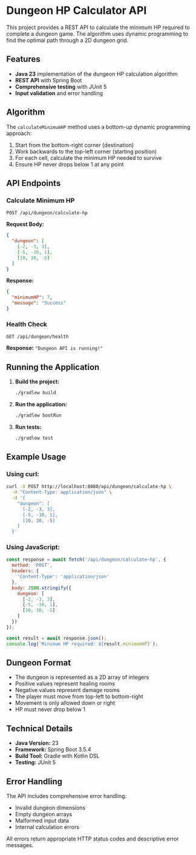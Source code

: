# Dungeon HP Calculator API

This project provides a REST API to calculate the minimum HP required to complete a dungeon game. The algorithm uses dynamic programming to find the optimal path through a 2D dungeon grid.

## Features

- **Java 23** implementation of the dungeon HP calculation algorithm
- **REST API** with Spring Boot
- **Comprehensive testing** with JUnit 5
- **Input validation** and error handling

## Algorithm

The `calculateMinimumHP` method uses a bottom-up dynamic programming approach:

1. Start from the bottom-right corner (destination)
2. Work backwards to the top-left corner (starting position)
3. For each cell, calculate the minimum HP needed to survive
4. Ensure HP never drops below 1 at any point

## API Endpoints

### Calculate Minimum HP
```
POST /api/dungeon/calculate-hp
```

**Request Body:**
```json
{
  "dungeon": [
    [-2, -3, 3],
    [-5, -10, 1],
    [10, 30, -5]
  ]
}
```

**Response:**
```json
{
  "minimumHP": 7,
  "message": "Success"
}
```

### Health Check
```
GET /api/dungeon/health
```

**Response:** `"Dungeon API is running!"`

## Running the Application

1. **Build the project:**
   ```bash
   ./gradlew build
   ```

2. **Run the application:**
   ```bash
   ./gradlew bootRun
   ```

3. **Run tests:**
   ```bash
   ./gradlew test
   ```

## Example Usage

### Using curl:
```bash
curl -X POST http://localhost:8080/api/dungeon/calculate-hp \
  -H "Content-Type: application/json" \
  -d '{
    "dungeon": [
      [-2, -3, 3],
      [-5, -10, 1],
      [10, 30, -5]
    ]
  }'
```

### Using JavaScript:
```javascript
const response = await fetch('/api/dungeon/calculate-hp', {
  method: 'POST',
  headers: {
    'Content-Type': 'application/json'
  },
  body: JSON.stringify({
    dungeon: [
      [-2, -3, 3],
      [-5, -10, 1],
      [10, 30, -5]
    ]
  })
});

const result = await response.json();
console.log(`Minimum HP required: ${result.minimumHP}`);
```

## Dungeon Format

- The dungeon is represented as a 2D array of integers
- Positive values represent healing rooms
- Negative values represent damage rooms
- The player must move from top-left to bottom-right
- Movement is only allowed down or right
- HP must never drop below 1

## Technical Details

- **Java Version:** 23
- **Framework:** Spring Boot 3.5.4
- **Build Tool:** Gradle with Kotlin DSL
- **Testing:** JUnit 5

## Error Handling

The API includes comprehensive error handling:
- Invalid dungeon dimensions
- Empty dungeon arrays
- Malformed input data
- Internal calculation errors

All errors return appropriate HTTP status codes and descriptive error messages.
